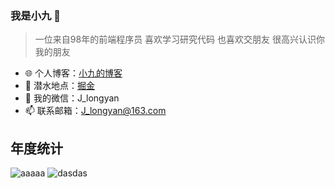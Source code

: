
###  我是小九 🚀

> 一位来自98年的前端程序员 喜欢学习研究代码 也喜欢交朋友 很高兴认识你 我的朋友

- 🌐 个人博客：[小九的博客](https://jiangly.com/)
- 🏡 潜水地点：[掘金](https://juejin.cn/user/3861140568811576/posts)
- 💬 我的微信：J_longyan
- 📫 联系邮箱：J_longyan@163.com



## 年度统计


![aaaaa](https://github-readme-stats.vercel.app/api?username=longyanjiang&hide_border=true&show_icons=true&include_all_commits=true&line_height=21&theme=buefy&locale=cn&custom_title=小九)
![dasdas](https://github-readme-stats.vercel.app/api/top-langs/?username=zhangquanming&hide_border=true&layout=compact&theme=buefy&locale=cn&custom_title=小九)
